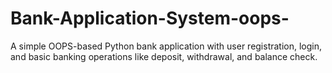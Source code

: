 # Bank-Application-System-oops-
A simple OOPS-based Python bank application with user registration, login, and basic banking operations like deposit, withdrawal, and balance check.

